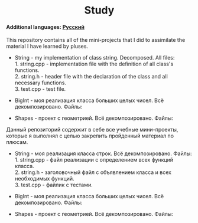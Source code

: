 <h1 align="center">Study</h1>
<h4>Additional languages: <a href="https://github.com/AlferovKirill/Study/blob/main/README.RU.md">Русский</a></h4>

<p><a name="#en">This repository contains all of the mini-projects that I did to assimilate the material I have learned by pluses.</a></p>
<ul>
  <li><p>String - my implementation of class string. Decomposed. All files:<br>1. string.cpp - implementation file with the definition of all class's functions. <br>2. string.h - header file with the declaration of the class and all necessary functions.<br>3. test.cpp - test file.</p></li>
  
  <li><p>BigInt - моя реализация класса больших целых чисел. Всё декомпозировано. Файлы:</p></li>
  <li><p>Shapes - проект с геометрией. Всё декомпозировано. Файлы:</p></li>
</ul>

<p><a name="#ru">Данный репозиторий содержит в себе все учебные мини-проекты, которые я выполнял с целью закрепить пройденный материал по плюсам.</a></p>
<ul>
  <li><p>String - моя реализация класса строк. Всё декомпозировано. Файлы:<br>1. string.cpp - файл реализации с определением всех функций класса. <br>2. string.h - заголовочный файл с объявлением класса и всех необходимых функций.<br>3. test.cpp - файлик с тестами.</p></li>
  
  <li><p>BigInt - моя реализация класса больших целых чисел. Всё декомпозировано. Файлы:</p></li>
  <li><p>Shapes - проект с геометрией. Всё декомпозировано. Файлы:</p></li>
</ul>
